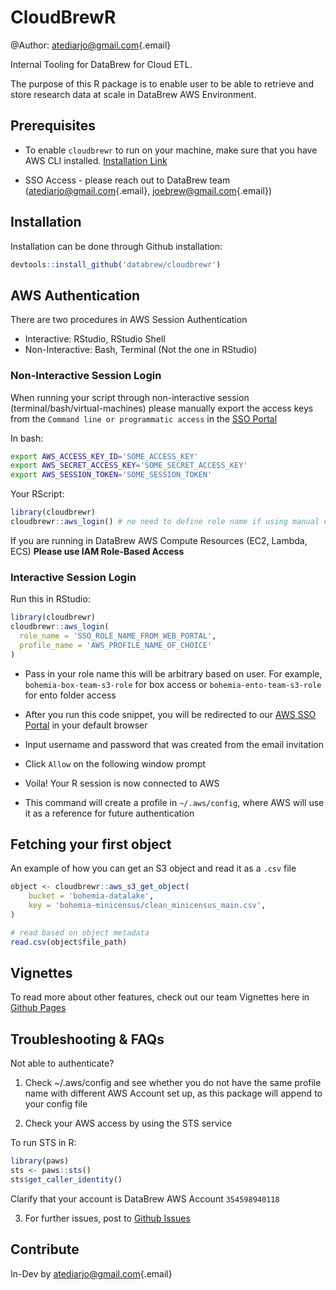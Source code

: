 # CloudBrewR

@Author: [atediarjo\@gmail.com](mailto:atediarjo@gmail.com){.email}

Internal Tooling for DataBrew for Cloud ETL.

The purpose of this R package is to enable user to be able to retrieve and store research data at scale in DataBrew AWS Environment.

## Prerequisites

-   To enable `cloudbrewr` to run on your machine, make sure that you have AWS CLI installed. [Installation Link](https://docs.aws.amazon.com/cli/latest/userguide/getting-started-install.html)

-   SSO Access - please reach out to DataBrew team ([atediarjo\@gmail.com](mailto:atediarjo@gmail.com){.email}, [joebrew\@gmail.com](mailto:joebrew@gmail.com){.email})

## Installation

Installation can be done through Github installation:

``` r
devtools::install_github('databrew/cloudbrewr')
```

## AWS Authentication

There are two procedures in AWS Session Authentication

- Interactive: RStudio, RStudio Shell
- Non-Interactive: Bash, Terminal (Not the one in RStudio)

### Non-Interactive Session Login
When running your script through non-interactive session (terminal/bash/virtual-machines) please manually export the access keys from the `Command line or programmatic access` in the [SSO Portal](https://databrewllc.awsapps.com/start/#/)

In bash:
```bash
export AWS_ACCESS_KEY_ID='SOME_ACCESS_KEY'
export AWS_SECRET_ACCESS_KEY='SOME_SECRET_ACCESS_KEY'
export AWS_SESSION_TOKEN='SOME_SESSION_TOKEN'
```

Your RScript:
```r
library(cloudbrewr)
cloudbrewr::aws_login() # no need to define role name if using manual export
```

If you are running in DataBrew AWS Compute Resources (EC2, Lambda, ECS) **Please use IAM Role-Based Access**

### Interactive Session Login

Run this in RStudio:
``` r
library(cloudbrewr)
cloudbrewr::aws_login(
  role_name = 'SSO_ROLE_NAME_FROM_WEB_PORTAL',
  profile_name = 'AWS_PROFILE_NAME_OF_CHOICE'
)
```
-   Pass in your role name this will be arbitrary based on user. For example, `bohemia-box-team-s3-role` for box access or `bohemia-ento-team-s3-role` for ento folder access

-   After you run this code snippet, you will be redirected to our [AWS SSO Portal](https://databrewllc.awsapps.com/start/#/) in your default browser

-   Input username and password that was created from the email invitation

-   Click `Allow` on the following window prompt

-   Voila! Your R session is now connected to AWS

-   This command will create a profile in `~/.aws/config`, where AWS will use it as a reference for future authentication

## Fetching your first object

An example of how you can get an S3 object and read it as a `.csv` file

``` r
object <- cloudbrewr::aws_s3_get_object(
    bucket = 'bohemia-datalake',
    key = 'bohemia-minicensus/clean_minicensus_main.csv',
)

# read based on object metadata
read.csv(object$file_path)
```

## Vignettes

To read more about other features, check out our team Vignettes here in [Github Pages](http://www.databrew.cc/cloudbrewr/)

## Troubleshooting & FAQs

Not able to authenticate?

1.  Check \~/.aws/config and see whether you do not have the same profile name with different AWS Account set up, as this package will append to your config file

2.  Check your AWS access by using the STS service

To run STS in R:

``` r
library(paws)
sts <- paws::sts()
sts$get_caller_identity()
```

Clarify that your account is DataBrew AWS Account `354598940118`

3. For further issues, post to [Github Issues](https://github.com/databrew/cloudbrewr/issues)

## Contribute

In-Dev by [atediarjo\@gmail.com](mailto:atediarjo@gmail.com){.email}
